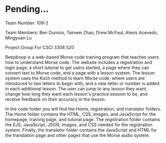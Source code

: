 # Pending...
Team Number: 109-2

Team Members: Ben Dumois, Tainwei Zhao, Drew McFaul, Alexis Acevedo, Mingyuan Lu

Project Group For CSCI 3308 S20

Beepboop is a web-based Morse code training program that teaches users how to understand Morse code. The website includes a registration and login page, a short tutorial to get users started, a page where they can convert text to Morse code, and a page with a lesson system. The lesson system uses the Koch method to learn Morse code, where users are introduced to two letters to begin with, and a new letter or number is added in each additional lesson. The user can jump to any lesson they want, change how long they want each lesson's practice session to be, and receive feedback on their accuracy in the lesson.

In the code folder you will find the Home, registration, and translator folders. The Home folder contains the HTML, CSS, images, and JavaScript for the homepage, training page, and tutorial page. The registration folder contains the EJS, JavaScript, JSON, images, and CSS needed for the registration system. Finally, the translator folder contains the JavaScript and HTML for the translation page and other pages that use the Morse audio system. 